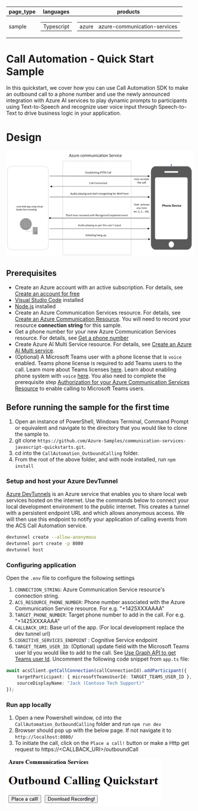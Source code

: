 |page_type|languages|products
|---|---|---|
|sample|<table><tr><td>Typescript</tr></td></table>|<table><tr><td>azure</td><td>azure-communication-services</td></tr></table>|

# Call Automation - Quick Start Sample

In this quickstart, we cover how you can use Call Automation SDK to make an outbound call to a phone number and use the newly announced integration with Azure AI services to play dynamic prompts to participants using Text-to-Speech and recognize user voice input through Speech-to-Text to drive business logic in your application.

# Design

![design](./data/OutboundCallDesign.png)

## Prerequisites

- Create an Azure account with an active subscription. For details, see [Create an account for free](https://azure.microsoft.com/free/)
- [Visual Studio Code](https://code.visualstudio.com/download) installed
- [Node.js](https://nodejs.org/en/download) installed
- Create an Azure Communication Services resource. For details, see [Create an Azure Communication Resource](https://docs.microsoft.com/azure/communication-services/quickstarts/create-communication-resource). You will need to record your resource **connection string** for this sample.
- Get a phone number for your new Azure Communication Services resource. For details, see [Get a phone number](https://learn.microsoft.com/azure/communication-services/quickstarts/telephony/get-phone-number?tabs=windows&pivots=programming-language-csharp)
- Create Azure AI Multi Service resource. For details, see [Create an Azure AI Multi service](https://learn.microsoft.com/azure/cognitive-services/cognitive-services-apis-create-account).
- (Optional) A Microsoft Teams user with a phone license that is `voice` enabled. Teams phone license is required to add Teams users to the call. Learn more about Teams licenses [here](https://www.microsoft.com/microsoft-teams/compare-microsoft-teams-bundle-options).  Learn about enabling phone system with `voice` [here](https://learn.microsoft.com/microsoftteams/setting-up-your-phone-system).   You also need to complete the prerequisite step [Authorization for your Azure Communication Services Resource](https://learn.microsoft.com/azure/communication-services/how-tos/call-automation/teams-interop-call-automation?pivots=programming-language-javascript#step-1-authorization-for-your-azure-communication-services-resource-to-enable-calling-to-microsoft-teams-users) to enable calling to Microsoft Teams users.

## Before running the sample for the first time

1. Open an instance of PowerShell, Windows Terminal, Command Prompt or equivalent and navigate to the directory that you would like to clone the sample to.
2. git clone `https://github.com/Azure-Samples/communication-services-javascript-quickstarts.git`.
3. cd into the `CallAutomation_OutboundCalling` folder.
4. From the root of the above folder, and with node installed, run `npm install`

### Setup and host your Azure DevTunnel

[Azure DevTunnels](https://learn.microsoft.com/en-us/azure/developer/dev-tunnels/get-started?tabs=windows) is an Azure service that enables you to share local web services hosted on the internet. Use the commands below to connect your local development environment to the public internet. This creates a tunnel with a persistent endpoint URL and which allows anonymous access. We will then use this endpoint to notify your application of calling events from the ACS Call Automation service.

```bash
devtunnel create --allow-anonymous
devtunnel port create -p 8080
devtunnel host
```

### Configuring application

Open the `.env` file to configure the following settings

1. `CONNECTION_STRING`: Azure Communication Service resource's connection string.
2. `ACS_RESOURCE_PHONE_NUMBER`: Phone number associated with the Azure Communication Service resource. For e.g. "+1425XXXAAAA"
3. `TARGET_PHONE_NUMBER`: Target phone number to add in the call. For e.g. "+1425XXXAAAA"
4. `CALLBACK_URI`: Base url of the app. (For local development replace the dev tunnel url)
5. `COGNITIVE_SERVICES_ENDPOINT` : Cognitive Service endpoint
6. `TARGET_TEAMS_USER_ID`: (Optional) update field with the Microsoft Teams user Id you would like to add to the call. See [Use Graph API to get Teams user Id](https://learn.microsoft.com/azure/communication-services/how-tos/call-automation/teams-interop-call-automation?pivots=programming-language-javascript#step-2-use-the-graph-api-to-get-microsoft-entra-object-id-for-teams-users-and-optionally-check-their-presence).  Uncomment the following code snippet from `app.ts` file:

```typescript
await acsClient.getCallConnection(callConnectionId).addParticipant({
    targetParticipant: { microsoftTeamsUserId: TARGET_TEAMS_USER_ID },
    sourceDisplayName: "Jack (Contoso Tech Support)"
});
```

### Run app locally

1. Open a new Powershell window, cd into the `CallAutomation_OutboundCalling` folder and run `npm run dev`
2. Browser should pop up with the below page. If not navigate it to `http://localhost:8080/`
3. To initiate the call, click on the `Place a call!` button or make a Http get request to https://<CALLBACK_URI>/outboundCall

![design](./data/Webpage.png)

